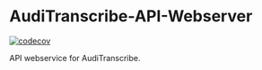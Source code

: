 # AudiTranscribe-API-Webserver
[![codecov](https://codecov.io/gh/AudiTranscribe/AudiTranscribe-API-Webserver/branch/main/graph/badge.svg?token=K9LJXQTMH3)](https://codecov.io/gh/AudiTranscribe/AudiTranscribe-API-Webserver)

API webservice for AudiTranscribe.
